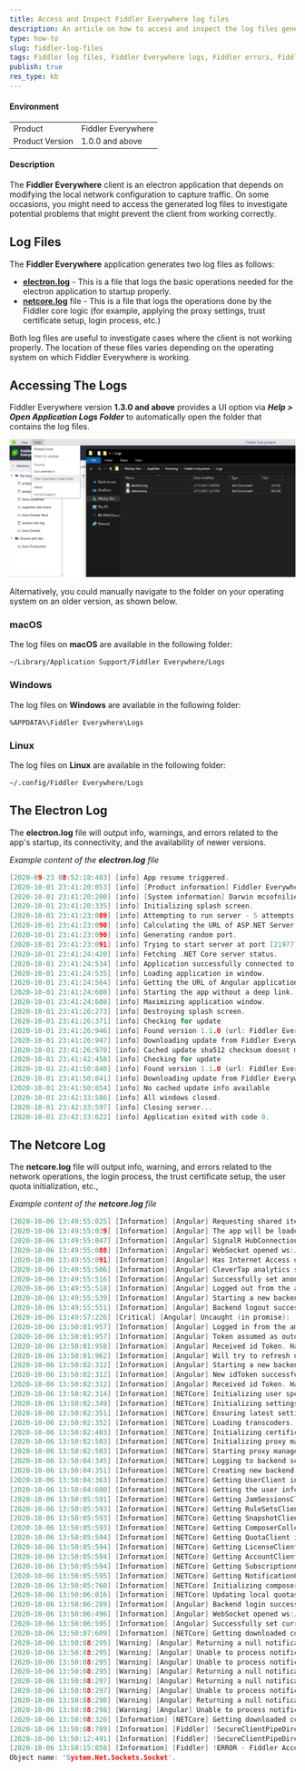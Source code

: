 ```yaml
---
title: Access and Inspect Fiddler Everywhere log files
description: An article on how to access and inspect the log files generated by the Fiddler Everywhere client
type: how-to
slug: fiddler-log-files
tags: Fiddler log files, Fiddler Everywhere logs, Fiddler errors, Fiddler problems
publish: true
res_type: kb
---
```



#### Environment

|   |   |
|---|---|
| Product  | Fiddler Everywhere  |
| Product Version | 1.0.0 and above  |

#### Description

The **Fiddler Everywhere** client is an electron application that depends on modifying the local network configuration to capture traffic. On some occasions, you might need to access the generated log files to investigate potential problems that might prevent the client from working correctly.

## Log Files

The **Fiddler Everywhere** application generates two log files as follows:
- [**electron.log**](#the-electron-log) - This is a file that logs the basic operations needed for the electron application to startup properly.
- [**netcore.log**](#the-netcore-log) file  - This is a file that logs the operations done by the Fiddler core logic (for example, applying the proxy settings, trust certificate setup, login process, etc.)

Both log files are useful to investigate cases where the client is not working properly. The location of these files varies depending on the operating system on which Fiddler Everywhere is working.

## Accessing The Logs

Fiddler Everywhere version **1.3.0 and above** provides a UI option via **_Help > Open Application Logs Folder_** to automatically open the folder that contains the log files. 

![Fiddler Everywhere log files](../images/kb/logs/log-files.png)

Alternatively, you could manually navigate to the folder on your operating system on an older version, as shown below.

### macOS

The log files on **macOS** are available in the following folder: 
```Console
~/Library/Application Support/Fiddler Everywhere/Logs
```

### Windows

The log files on **Windows** are available in the following folder: 
```Console
%APPDATA%\Fiddler Everywhere\Logs
```

### Linux

The log files on **Linux** are available in the following folder: 
```Console
~/.config/Fiddler Everywhere/Logs
```

## The Electron Log

The **electron.log** file will output info, warnings, and errors related to the app's startup, its connectivity, and the availability of newer versions.

_Example content of the **electron.log** file_

```C
[2020-09-23 08:52:18:403] [info] App resume triggered.
[2020-10-01 23:41:20:053] [info] [Product information] Fiddler Everywhere 1.0.2
[2020-10-01 23:41:20:200] [info] [System information] Darwin mcsofnilievn 18.7.0 Darwin Kernel Version 18.7.0: Mon Apr 27 20:09:39 PDT 2020; root:xnu-4903.278.35~1/RELEASE_X86_64 x86_64
[2020-10-01 23:41:20:335] [info] Initializing splash screen.
[2020-10-01 23:41:23:089] [info] Attempting to run server - 5 attempts left.
[2020-10-01 23:41:23:090] [info] Calculating the URL of ASP.NET Server application.
[2020-10-01 23:41:23:090] [info] Generating random port.
[2020-10-01 23:41:23:091] [info] Trying to start server at port [21977].
[2020-10-01 23:41:24:420] [info] Fetching .NET Core server status.
[2020-10-01 23:41:24:534] [info] Application successfully connected to .NET Core server [21977].
[2020-10-01 23:41:24:535] [info] Loading application in window.
[2020-10-01 23:41:24:564] [info] Getting the URL of Angular application.
[2020-10-01 23:41:24:608] [info] Starting the app without a deep link.
[2020-10-01 23:41:24:608] [info] Maximizing application window.
[2020-10-01 23:41:26:273] [info] Destroying splash screen.
[2020-10-01 23:41:26:371] [info] Checking for update
[2020-10-01 23:41:26:946] [info] Found version 1.1.0 (url: Fiddler Everywhere-1.1.0-mac.zip, Fiddler Everywhere 1.1.0.dmg)
[2020-10-01 23:41:26:947] [info] Downloading update from Fiddler Everywhere-1.1.0-mac.zip, Fiddler Everywhere 1.1.0.dmg
[2020-10-01 23:41:26:970] [info] Cached update sha512 checksum doesnt match the latest available update. New update must be downloaded. Cached: qOe6O6UEQ5Kg4vODxxJNqf+HasNIpc685+DGmVxtzY2qOWvTo6AfO91wxoP+tlVDRCP0JoafXhGLf14NrZhMWg==, expected: XUVk02rJe8tRC3Nh7vx638XUbgPIRVQr12SGK+L+8WDBA7EpPLdnV7xL6EOSW9kZFiv/apviLmVs/AANVvdg9Q==. Directory for cached update will be cleaned
[2020-10-01 23:41:42:458] [info] Checking for update
[2020-10-01 23:41:50:840] [info] Found version 1.1.0 (url: Fiddler Everywhere-1.1.0-mac.zip, Fiddler Everywhere 1.1.0.dmg)
[2020-10-01 23:41:50:841] [info] Downloading update from Fiddler Everywhere-1.1.0-mac.zip, Fiddler Everywhere 1.1.0.dmg
[2020-10-01 23:41:50:854] [info] No cached update info available
[2020-10-01 23:42:33:586] [info] All windows closed.
[2020-10-01 23:42:33:597] [info] Closing server...
[2020-10-01 23:42:33:622] [info] Application exited with code 0.
```

## The Netcore Log

The **netcore.log** file will output info, warning, and errors related to the network operations, the login process, the trust certificate setup, the user quota initialization, etc.,

_Example content of the **netcore.log** file_

```C
[2020-10-06 13:49:55:025] [Information] [Angular] Requesting shared item ID.
[2020-10-06 13:49:55:039] [Information] [Angular] The app will be loaded without navigating to a shared item.
[2020-10-06 13:49:55:047] [Information] [Angular] SignalR HubConnection connected successfully.
[2020-10-06 13:49:55:088] [Information] [Angular] WebSocket opened ws://localhost:51488/ws/sessionListData
[2020-10-06 13:49:55:091] [Information] [Angular] Has Internet Access during the user service creation: true.
[2020-10-06 13:49:55:506] [Information] [Angular] CleverTap analytics successfully initialized.
[2020-10-06 13:49:55:516] [Information] [Angular] Successfully set anonymous user information in CleverTap.
[2020-10-06 13:49:55:518] [Information] [Angular] Logged out from the amplify SDK.
[2020-10-06 13:49:55:539] [Information] [Angular] Starting a new backend logout.
[2020-10-06 13:49:55:551] [Information] [Angular] Backend logout successfully finished.
[2020-10-06 13:49:57:226] [Critical] [Angular] Uncaught (in promise): [object Undefined]
[2020-10-06 13:50:01:957] [Information] [Angular] Logged in from the amplify SDK.
[2020-10-06 13:50:01:957] [Information] [Angular] Token assumed as outdated or risky.
[2020-10-06 13:50:01:958] [Information] [Angular] Received id Token. Had existing tokens: 'false'. Is new token: 'true'. Index in history: '0'. Total tokens in history: '1'.
[2020-10-06 13:50:01:962] [Information] [Angular] Will try to refresh users token
[2020-10-06 13:50:02:312] [Information] [Angular] Starting a new backend login.
[2020-10-06 13:50:02:312] [Information] [Angular] New idToken successfully taken.
[2020-10-06 13:50:02:312] [Information] [Angular] Received id Token. Had existing tokens: 'true'. Is new token: 'true'. Index in history: '0'. Total tokens in history: '2'.
[2020-10-06 13:50:02:314] [Information] [NETCore] Initializing user specific directories.
[2020-10-06 13:50:02:349] [Information] [NETCore] Initializing settings service.
[2020-10-06 13:50:02:351] [Information] [NETCore] Ensuring latest settings.
[2020-10-06 13:50:02:352] [Information] [NETCore] Loading transcoders.
[2020-10-06 13:50:02:403] [Information] [NETCore] Initializing certificates manager.
[2020-10-06 13:50:02:503] [Information] [NETCore] Initializing proxy manager.
[2020-10-06 13:50:02:503] [Information] [NETCore] Starting proxy manager.
[2020-10-06 13:50:04:345] [Information] [NETCore] Logging to backend service.
[2020-10-06 13:50:04:351] [Information] [NETCore] Creating new backend SDK instance.
[2020-10-06 13:50:04:363] [Information] [NETCore] Getting UserClient instance.
[2020-10-06 13:50:04:600] [Information] [NETCore] Getting the user info.
[2020-10-06 13:50:05:591] [Information] [NETCore] Getting JamSessionsClient instance.
[2020-10-06 13:50:05:593] [Information] [NETCore] Getting RuleSetsClient instance.
[2020-10-06 13:50:05:593] [Information] [NETCore] Getting SnapshotClient instance.
[2020-10-06 13:50:05:593] [Information] [NETCore] Getting ComposerCollectionClient instance.
[2020-10-06 13:50:05:594] [Information] [NETCore] Getting QuotaClient instance.
[2020-10-06 13:50:05:594] [Information] [NETCore] Getting LicenseClient instance.
[2020-10-06 13:50:05:594] [Information] [NETCore] Getting AccountClient instance.
[2020-10-06 13:50:05:594] [Information] [NETCore] Getting SubscriptionClient instance.
[2020-10-06 13:50:05:595] [Information] [NETCore] Getting NotificationObservable instance.
[2020-10-06 13:50:05:760] [Information] [NETCore] Initializing composer collections service.
[2020-10-06 13:50:06:016] [Information] [NETCore] Updating local quotas.
[2020-10-06 13:50:06:289] [Information] [Angular] Backend login successfully finished.
[2020-10-06 13:50:06:496] [Information] [Angular] WebSocket opened ws://localhost:51488/ws/uiState
[2020-10-06 13:50:06:595] [Information] [Angular] Successfully set current user information in CleverTap.
[2020-10-06 13:50:07:609] [Information] [NETCore] Getting downloaded composer collections.
[2020-10-06 13:50:08:295] [Warning] [Angular] Returning a null notification message.
[2020-10-06 13:50:08:295] [Warning] [Angular] Unable to process notification with type 'SnapshotDeleted'
[2020-10-06 13:50:08:295] [Warning] [Angular] Unable to process notification with type 'SnapshotDeleted'
[2020-10-06 13:50:08:295] [Warning] [Angular] Returning a null notification message.
[2020-10-06 13:50:08:297] [Warning] [Angular] Returning a null notification message.
[2020-10-06 13:50:08:297] [Warning] [Angular] Unable to process notification with type 'SnapshotDeleted'
[2020-10-06 13:50:08:298] [Warning] [Angular] Returning a null notification message.
[2020-10-06 13:50:08:298] [Warning] [Angular] Unable to process notification with type 'SnapshotDeleted'
[2020-10-06 13:50:08:320] [Information] [NETCore] Getting downloaded composer collections.
[2020-10-06 13:50:08:789] [Information] [Fiddler] !SecureClientPipeDirect failed: System.IO.IOException Authentication failed because the remote party has closed the transport stream. for pipe (CN=*.jamfcloud.com, O=DO_NOT_TRUST_BC, OU=Created by http://www.fiddler2.com)
[2020-10-06 13:50:12:491] [Information] [Fiddler] !SecureClientPipeDirect failed: System.IO.IOException Authentication failed because the remote party has closed the transport stream. for pipe (CN=*.jamfcloud.com, O=DO_NOT_TRUST_BC, OU=Created by http://www.fiddler2.com)
[2020-10-06 13:50:15:858] [Information] [Fiddler] !ERROR - Fiddler Acceptor failed to AcceptConnection: System.ObjectDisposedException Cannot access a disposed object.
Object name: 'System.Net.Sockets.Socket'.
```